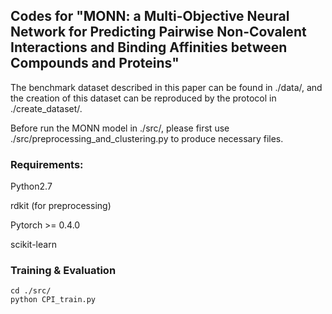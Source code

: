 ## Codes for "MONN: a Multi-Objective Neural Network for Predicting Pairwise Non-Covalent Interactions and Binding Affinities between Compounds and Proteins"

The benchmark dataset described in this paper can be found in ./data/, and the creation of this dataset can be reproduced by the protocol in ./create_dataset/.

Before run the MONN model in ./src/, please first use ./src/preprocessing_and_clustering.py to produce necessary files.

### Requirements:
Python2.7

rdkit (for preprocessing)

Pytorch >= 0.4.0

scikit-learn

### Training \& Evaluation
```
cd ./src/
python CPI_train.py
```
